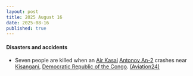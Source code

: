 ```yaml
---
layout: post
title: 2025 August 16
date: 2025-08-16
published: true
---
```



#### Disasters and accidents

* Seven people are killed when an [Air Kasai](https://en.wikipedia.org/wiki/Air_Kasai "Air Kasai") [Antonov An-2](https://en.wikipedia.org/wiki/Antonov_An-2 "Antonov An-2") crashes near [Kisangani](https://en.wikipedia.org/wiki/Kisangani "Kisangani"), [Democratic Republic of the Congo](https://en.wikipedia.org/wiki/Democratic_Republic_of_the_Congo "Democratic Republic of the Congo"). [(Aviation24)](https://www.aviation24.be/miscellaneous/accidents/tragic-antonov-an-2-crash-near-kisangani-drcongo-claims-all-lives-onboard/)
